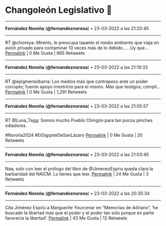 # Changoleón Legislativo 🙈
*****
**Fernández Noroña** (**@fernandeznorona**) • 23-03-2022 a las 21:20:45
*****
RT @chioreya: Mírenlo, le preocupa taaanto  el medio ambiente que viaja en avión privado para contaminar 10 veces más de lo debido……Uy que…
[Permalink](https://twitter.com/fernandeznorona/status/1506863566229495809) | 0 Me Gusta | 665 Retweets
*****
**Fernández Noroña** (**@fernandeznorona**) • 23-03-2022 a las 21:19:33
*****
RT @epigmenioibarra: Los medios más que contrapeso ante un poder corrupto; fueron apoyo irrestricto para el mismo. Más que testigos; cómpli…
[Permalink](https://twitter.com/fernandeznorona/status/1506863264638111748) | 0 Me Gusta | 1,291 Retweets
*****
**Fernández Noroña** (**@fernandeznorona**) • 23-03-2022 a las 21:05:57
*****
RT @Luna_Tagg: Somos mucho Pueblo Chingón para tan pocos pinches odiadores. 


\#Noroña2024 #ElGigqnteDeSanLázaro
[Permalink](https://twitter.com/fernandeznorona/status/1506859842446708867) | 0 Me Gusta | 20 Retweets
*****
**Fernández Noroña** (**@fernandeznorona**) • 23-03-2022 a las 21:03:45
*****
Naa, solo con leer el prólogo del libro de @JimenezEspriu queda clara la barbaridad del NAICM. Lo tienes que leer.
[Permalink](https://twitter.com/fernandeznorona/status/1506859288509177861) | 24 Me Gusta | 3 Retweets
*****
**Fernández Noroña** (**@fernandeznorona**) • 23-03-2022 a las 20:35:34
*****
Cita Jiménez Espriú a Marguerite Yourcenar en “Memorias de Adriano”, ‘he buscado la libertad más que el poder y el poder tan sólo porque en parte favorecía la libertad’.
[Permalink](https://twitter.com/fernandeznorona/status/1506852195924422657) | 43 Me Gusta | 12 Retweets